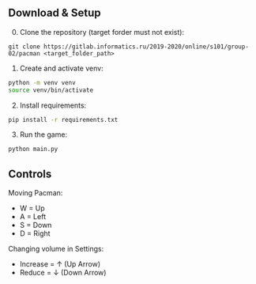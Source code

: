 ## Download & Setup

0. Clone the repository (target forder must not exist):

```git
git clone https://gitlab.informatics.ru/2019-2020/online/s101/group-02/pacman <target_folder_path>
```

1. Create and activate venv:
```bash
python -m venv venv
source venv/bin/activate
```

2. Install requirements:
```bash
pip install -r requirements.txt
```

3. Run the game:

```bash
python main.py
```


## Controls

Moving Pacman:

* W = Up
* A = Left
* S = Down
* D = Right

Changing volume in Settings:

* Increase = ↑ (Up Arrow)
* Reduce = ↓ (Down Arrow)